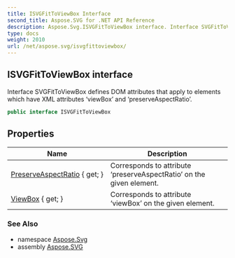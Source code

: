 ```yaml
---
title: ISVGFitToViewBox Interface
second_title: Aspose.SVG for .NET API Reference
description: Aspose.Svg.ISVGFitToViewBox interface. Interface SVGFitToViewBox defines DOM attributes that apply to elements which have XML attributes viewBox and preserveAspectRatio
type: docs
weight: 2010
url: /net/aspose.svg/isvgfittoviewbox/
---
```

## ISVGFitToViewBox interface

Interface SVGFitToViewBox defines DOM attributes that apply to elements which have XML attributes ‘viewBox’ and ‘preserveAspectRatio’.

```csharp
public interface ISVGFitToViewBox
```

## Properties

| Name | Description |
| --- | --- |
| [PreserveAspectRatio](../../aspose.svg/isvgfittoviewbox/preserveaspectratio/) { get; } | Corresponds to attribute ‘preserveAspectRatio’ on the given element. |
| [ViewBox](../../aspose.svg/isvgfittoviewbox/viewbox/) { get; } | Corresponds to attribute ‘viewBox’ on the given element. |

### See Also

* namespace [Aspose.Svg](../../aspose.svg/)
* assembly [Aspose.SVG](../../)
